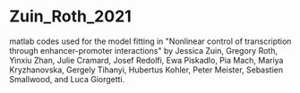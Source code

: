 # Zuin_Roth_2021
matlab codes used for the model fitting in "Nonlinear control of transcription through enhancer-promoter interactions" by Jessica Zuin, Gregory Roth, Yinxiu Zhan, Julie Cramard, Josef Redolfi, Ewa Piskadlo, Pia Mach, Mariya Kryzhanovska, Gergely Tihanyi, Hubertus Kohler, Peter Meister, Sebastien Smallwood, and Luca Giorgetti.


